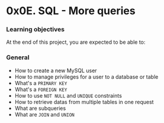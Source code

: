 # 0x0E. SQL - More queries

### Learning objectives
At the end of this project,  you are expected to be able to:

### General
 - How to create a new MySQL user
 - How to manage privileges for a user to a database or table
 - What's a ```PRIMARY KEY```
 - What's a ```FOREIGN KEY```
 - How to use ```NOT NULL``` and ```UNIQUE``` constraints
 - How to retrieve datas from multiple tables in one request
 - What are subqueries
 - What are ```JOIN``` and ```UNION```
